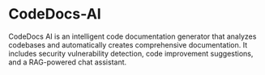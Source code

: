 # CodeDocs-AI
CodeDocs AI is an intelligent code documentation generator that analyzes codebases and automatically creates comprehensive documentation. It includes security vulnerability detection, code improvement suggestions, and a RAG-powered chat assistant.
